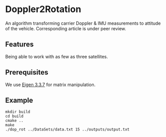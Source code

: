# Doppler2Rotation
An algorithm transforming carrier Doppler & IMU measurements to attitude of the vehicle. Corresponding article is under peer review.

## Features
Being able to work with as few as three satellites.

## Prerequisites
We use [Eigen 3.3.7](http://eigen.tuxfamily.org) for matrix manipulation.

## Example
    mkdir build
    cd build
    cmake ..
    make
    ./dop_rot ../DataSets/data.txt 15 ../outputs/output.txt
